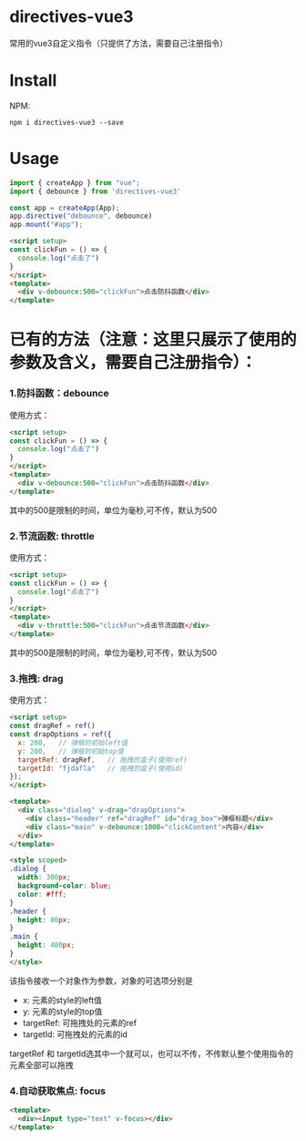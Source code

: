 # directives-vue3
常用的vue3自定义指令（只提供了方法，需要自己注册指令）

# Install
NPM:
```
npm i directives-vue3 --save
```

# Usage
```javascript
import { createApp } from "vue";
import { debounce } from 'directives-vue3'

const app = createApp(App);
app.directive("debounce", debounce)
app.mount("#app");

```

```html
<script setup>
const clickFun = () => {
  console.log("点击了")
}
</script>
<template>
  <div v-debounce:500="clickFun">点击防抖函数</div>
</template>
```

# 已有的方法（注意：这里只展示了使用的参数及含义，需要自己注册指令）：
### 1.防抖函数：debounce
使用方式：
```html
<script setup>
const clickFun = () => {
  console.log("点击了")
}
</script>
<template>
  <div v-debounce:500="clickFun">点击防抖函数</div>
</template>
```
其中的500是限制的时间，单位为毫秒,可不传，默认为500
### 2.节流函数: throttle
使用方式：
```html
<script setup>
const clickFun = () => {
  console.log("点击了")
}
</script>
<template>
  <div v-throttle:500="clickFun">点击节流函数</div>
</template>
```
其中的500是限制的时间，单位为毫秒,可不传，默认为500
### 3.拖拽: drag
使用方式：
```html
<script setup>
const dragRef = ref()
const drapOptions = ref({
  x: 200,   // 弹框的初始left值
  y: 200,   // 弹框的初始top值
  targetRef: dragRef,   // 拖拽的盒子(使用ref)
  targetId: "fjdafla"   // 拖拽的盒子(使用id)
});
</script>

<template>
  <div class="dialog" v-drag="drapOptions">
    <div class="header" ref="dragRef" id="drag_box">弹框标题</div>
    <div class="main" v-debounce:1000="clickContent">内容</div>
  </div>
</template>

<style scoped>
.dialog {
  width: 300px;
  background-color: blue;
  color: #fff;
}
.header {
  height: 80px;
}
.main {
  height: 400px;
}
</style>
```
该指令接收一个对象作为参数，对象的可选项分别是
* x: 元素的style的left值
* y: 元素的style的top值
* targetRef: 可拖拽处的元素的ref
* targetId: 可拖拽处的元素的id

targetRef 和 targetId选其中一个就可以，也可以不传，不传默认整个使用指令的元素全部可以拖拽

### 4.自动获取焦点: focus
```html
<template>
  <div><input type="text" v-focus></div>
</template>
```

